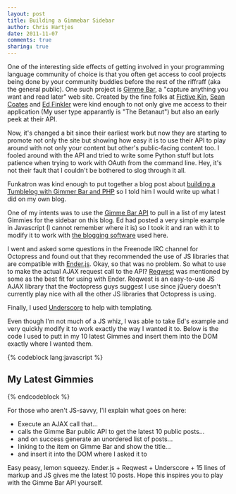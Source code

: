 ```yaml
---
layout: post
title: Building a Gimmebar Sidebar 
author: Chris Hartjes
date: 2011-11-07
comments: true 
sharing: true 
---
```

One of the interesting side effects of getting involved in your programming
language community of choice is that you often get access to cool projects
being done by your community buddies before the rest of the riffraff (aka 
the general public). One such project is [Gimme Bar](http://gimmebar.com),
a "capture anything you want and read later" web site. Created by the fine
folks at [Fictive Kin](http://fictivekin.com/), [Sean Coates](http://twitter.com/coates)
and [Ed Finkler](http://twitter.com/funkatron) were kind enough to not only
give me access to their application (My user type apparantly is "The Betanaut") but
also an early peek at their API.

Now, it's changed a bit since their earliest work but now they are starting to promote
not only the site but showing how easy it is to use their API to play around with
not only your content but other's public-facing content too. I fooled around with
the API and tried to write some Python stuff but lots patience when trying to work
with OAuth from the command line. Hey, it's not their fault that I couldn't be bothered
to slog through it all.

Funkatron was kind enough to put together a blog post about [building a Tumblelog with 
Gimmer Bar and PHP](http://funkatron.com/posts/building-a-tumblelog-with-gimme-bar-and-php.html)
so I told him I would write up what I did on my own blog.

One of my intents was to use the [Gimme Bar API](https://gimmebar.com/api/v0) to pull
in a list of my latest Gimmies for the sidebar on this blog. Ed had posted a very
simple example in Javascript (I cannot remember where it is) so I took it and ran with
it to modify it to work with [the blogging software](http://octopress.org) used here.

I went and asked some questions in the Freenode IRC channel for Octopress and found out
that they recommended the use of JS libraries that are compatible with [Ender.js](http://dustindiaz.com/ender).
Okay, so that was no problem. So what to use to make the actual AJAX request call to
the API? [Reqwest](https://github.com/ded/reqwest) was mentioned by some as the best
fit for using with Ender. Reqwest is an easy-to-use JS AJAX library that the #octopress
guys suggest I use since jQuery doesn't currently play nice with all the other JS
libraries that Octopress is using.

Finally, I used [Underscore](https://github.com/documentcloud/underscore) to 
help with templating.

Even though I'm not much of a JS whiz, I was able to take Ed's example and very quickly
modify it to work exactly the way I wanted it to. Below is the code I used to putt in 
my 10 latest Gimmes and insert them into the DOM exactly where I wanted them.

{% codeblock lang:javascript %}
<section>
  <h1>My Latest Gimmies</h1>
  <ul id="gb_assets"></ul>
  <script type="text/javascript">
  reqwest({
      url: 'https://gimmebar.com/api/v0/public/assets/grumpycanuck.js?jsonp_callback=?',
      type: 'jsonp',
      success: function(data){
          var list_tpl = "<% _.each(records, function(record) { %> <li><a href='https://gimmebar.com/view/<%=record.id%>'><%=record.title%></li></a> <% }); %>";
          var list_html = _.template(list_tpl, data);
          $('#gb_assets').html(list_html);
      }
  });
  </script>                                                                                                                                                     
</section>
{% endcodeblock %}

For those who aren't JS-savvy, I'll explain what goes on here:
<ul>
    <li>Execute an AJAX call that...</li>
    <li>calls the Gimme Bar public API to get the latest 10 public posts...</li>
    <li>and on success generate an unordered list of posts...</li>
    <li>linking to the item on Gimme Bar and show the title...</li>
    <li>and insert it into the DOM where I asked it to</li>
</ul>

Easy peasy, lemon squeezy. Ender.js + Reqwest + Underscore + 15 lines of markup and JS
gives me the latest 10 posts. Hope this inspires you to play with the Gimme Bar API
yourself. 

